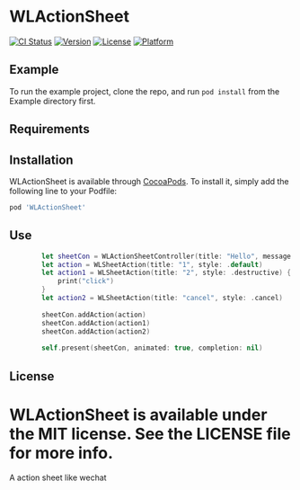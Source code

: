 # WLActionSheet

[![CI Status](http://img.shields.io/travis/462451377@qq.com/WLActionSheet.svg?style=flat)](https://travis-ci.org/462451377@qq.com/WLActionSheet)
[![Version](https://img.shields.io/cocoapods/v/WLActionSheet.svg?style=flat)](http://cocoapods.org/pods/WLActionSheet)
[![License](https://img.shields.io/cocoapods/l/WLActionSheet.svg?style=flat)](http://cocoapods.org/pods/WLActionSheet)
[![Platform](https://img.shields.io/cocoapods/p/WLActionSheet.svg?style=flat)](http://cocoapods.org/pods/WLActionSheet)

## Example

To run the example project, clone the repo, and run `pod install` from the Example directory first.

## Requirements

## Installation

WLActionSheet is available through [CocoaPods](http://cocoapods.org). To install
it, simply add the following line to your Podfile:

```ruby
pod 'WLActionSheet'
```

## Use
```Swift
        let sheetCon = WLActionSheetController(title: "Hello", message: "Have a good day")
        let action = WLSheetAction(title: "1", style: .default)
        let action1 = WLSheetAction(title: "2", style: .destructive) { (action) in
            print("click")
        }
        let action2 = WLSheetAction(title: "cancel", style: .cancel)
        
        sheetCon.addAction(action)
        sheetCon.addAction(action1)
        sheetCon.addAction(action2)
        
        self.present(sheetCon, animated: true, completion: nil)
```


## License

WLActionSheet is available under the MIT license. See the LICENSE file for more info.
=======
A action sheet like wechat
